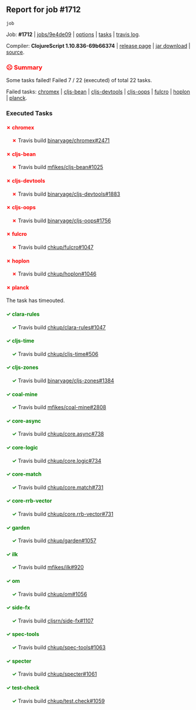 ## Report for job #1712
```
job
```


Job: **#1712** | [jobs/9e4de09](https://github.com/cljs-oss/canary/commit/9e4de09477d619032434c48aa8a7c4a793392c57) | [options](options.edn) | [tasks](tasks.edn) | [travis log](https://travis-ci.org/cljs-oss/canary/builds/762121579).

Compiler: **ClojureScript 1.10.836-69b66374** | [release page](https://github.com/cljs-oss/canary/releases/tag/r1.10.836-69b66374) | [jar download](https://github.com/cljs-oss/canary/releases/download/r1.10.836-69b66374/clojurescript-1.10.836-69b66374.jar) | [source](https://github.com/clojure/clojurescript/commit/69b66374d857a176c5a9cd8cc0cbb7506876640d).

### <b style='color:red'>☹ Summary</b>

Some tasks failed! Failed 7 / 22 (executed) of total 22 tasks.

Failed tasks: [chromex](#-chromex) | [cljs-bean](#-cljs-bean) | [cljs-devtools](#-cljs-devtools) | [cljs-oops](#-cljs-oops) | [fulcro](#-fulcro) | [hoplon](#-hoplon) | [planck](#-planck).

### Executed Tasks

#### <b style='color:red'>&#x2717; chromex</b>
&nbsp;&nbsp;&nbsp;&nbsp;<b style='color:red'>&#x2717;</b> Travis build [binaryage/chromex#2471](https://travis-ci.org/binaryage/chromex/builds/762122342)<br>

#### <b style='color:red'>&#x2717; cljs-bean</b>
&nbsp;&nbsp;&nbsp;&nbsp;<b style='color:red'>&#x2717;</b> Travis build [mfikes/cljs-bean#1025](https://travis-ci.org/mfikes/cljs-bean/builds/762122352)<br>

#### <b style='color:red'>&#x2717; cljs-devtools</b>
&nbsp;&nbsp;&nbsp;&nbsp;<b style='color:red'>&#x2717;</b> Travis build [binaryage/cljs-devtools#1883](https://travis-ci.org/binaryage/cljs-devtools/builds/762122350)<br>

#### <b style='color:red'>&#x2717; cljs-oops</b>
&nbsp;&nbsp;&nbsp;&nbsp;<b style='color:red'>&#x2717;</b> Travis build [binaryage/cljs-oops#1756](https://travis-ci.org/binaryage/cljs-oops/builds/762122356)<br>

#### <b style='color:red'>&#x2717; fulcro</b>
&nbsp;&nbsp;&nbsp;&nbsp;<b style='color:red'>&#x2717;</b> Travis build [chkup/fulcro#1047](https://travis-ci.org/chkup/fulcro/builds/762122397)<br>

#### <b style='color:red'>&#x2717; hoplon</b>
&nbsp;&nbsp;&nbsp;&nbsp;<b style='color:red'>&#x2717;</b> Travis build [chkup/hoplon#1046](https://travis-ci.org/chkup/hoplon/builds/762122414)<br>

#### <b style='color:red'>&#x2717; planck</b>
The task has timeouted.

#### <b style='color:green'>&#x2713; clara-rules</b>
&nbsp;&nbsp;&nbsp;&nbsp;<b style='color:green'>&#x2713;</b> Travis build [chkup/clara-rules#1047](https://travis-ci.org/chkup/clara-rules/builds/762122348)<br>

#### <b style='color:green'>&#x2713; cljs-time</b>
&nbsp;&nbsp;&nbsp;&nbsp;<b style='color:green'>&#x2713;</b> Travis build [chkup/cljs-time#506](https://travis-ci.org/chkup/cljs-time/builds/762122368)<br>

#### <b style='color:green'>&#x2713; cljs-zones</b>
&nbsp;&nbsp;&nbsp;&nbsp;<b style='color:green'>&#x2713;</b> Travis build [binaryage/cljs-zones#1384](https://travis-ci.org/binaryage/cljs-zones/builds/762122371)<br>

#### <b style='color:green'>&#x2713; coal-mine</b>
&nbsp;&nbsp;&nbsp;&nbsp;<b style='color:green'>&#x2713;</b> Travis build [mfikes/coal-mine#2808](https://travis-ci.org/mfikes/coal-mine/builds/762122373)<br>

#### <b style='color:green'>&#x2713; core-async</b>
&nbsp;&nbsp;&nbsp;&nbsp;<b style='color:green'>&#x2713;</b> Travis build [chkup/core.async#738](https://travis-ci.org/chkup/core.async/builds/762122381)<br>

#### <b style='color:green'>&#x2713; core-logic</b>
&nbsp;&nbsp;&nbsp;&nbsp;<b style='color:green'>&#x2713;</b> Travis build [chkup/core.logic#734](https://travis-ci.org/chkup/core.logic/builds/762122385)<br>

#### <b style='color:green'>&#x2713; core-match</b>
&nbsp;&nbsp;&nbsp;&nbsp;<b style='color:green'>&#x2713;</b> Travis build [chkup/core.match#731](https://travis-ci.org/chkup/core.match/builds/762122389)<br>

#### <b style='color:green'>&#x2713; core-rrb-vector</b>
&nbsp;&nbsp;&nbsp;&nbsp;<b style='color:green'>&#x2713;</b> Travis build [chkup/core.rrb-vector#731](https://travis-ci.org/chkup/core.rrb-vector/builds/762122391)<br>

#### <b style='color:green'>&#x2713; garden</b>
&nbsp;&nbsp;&nbsp;&nbsp;<b style='color:green'>&#x2713;</b> Travis build [chkup/garden#1057](https://travis-ci.org/chkup/garden/builds/762122478)<br>

#### <b style='color:green'>&#x2713; ilk</b>
&nbsp;&nbsp;&nbsp;&nbsp;<b style='color:green'>&#x2713;</b> Travis build [mfikes/ilk#920](https://travis-ci.org/mfikes/ilk/builds/762122501)<br>

#### <b style='color:green'>&#x2713; om</b>
&nbsp;&nbsp;&nbsp;&nbsp;<b style='color:green'>&#x2713;</b> Travis build [chkup/om#1056](https://travis-ci.org/chkup/om/builds/762122480)<br>

#### <b style='color:green'>&#x2713; side-fx</b>
&nbsp;&nbsp;&nbsp;&nbsp;<b style='color:green'>&#x2713;</b> Travis build [cljsrn/side-fx#1107](https://travis-ci.org/cljsrn/side-fx/builds/762122426)<br>

#### <b style='color:green'>&#x2713; spec-tools</b>
&nbsp;&nbsp;&nbsp;&nbsp;<b style='color:green'>&#x2713;</b> Travis build [chkup/spec-tools#1063](https://travis-ci.org/chkup/spec-tools/builds/762122451)<br>

#### <b style='color:green'>&#x2713; specter</b>
&nbsp;&nbsp;&nbsp;&nbsp;<b style='color:green'>&#x2713;</b> Travis build [chkup/specter#1061](https://travis-ci.org/chkup/specter/builds/762122460)<br>

#### <b style='color:green'>&#x2713; test-check</b>
&nbsp;&nbsp;&nbsp;&nbsp;<b style='color:green'>&#x2713;</b> Travis build [chkup/test.check#1059](https://travis-ci.org/chkup/test.check/builds/762122488)<br>